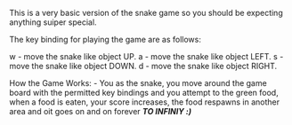 This is a very basic version of the snake game so you should be expecting anything suiper special.

The key binding for playing the game are as follows:

w - move the snake like object UP.
a - move the snake like object LEFT.
s - move the snake like object DOWN.
d - move the snake like object RIGHT.

How the Game Works: - You as the snake, you move around the game board with the permitted key bindings and you attempt to the green food, when a food is eaten, your score increases, the food respawns in another area and oit goes on and on forever ***TO INFINIY :)***